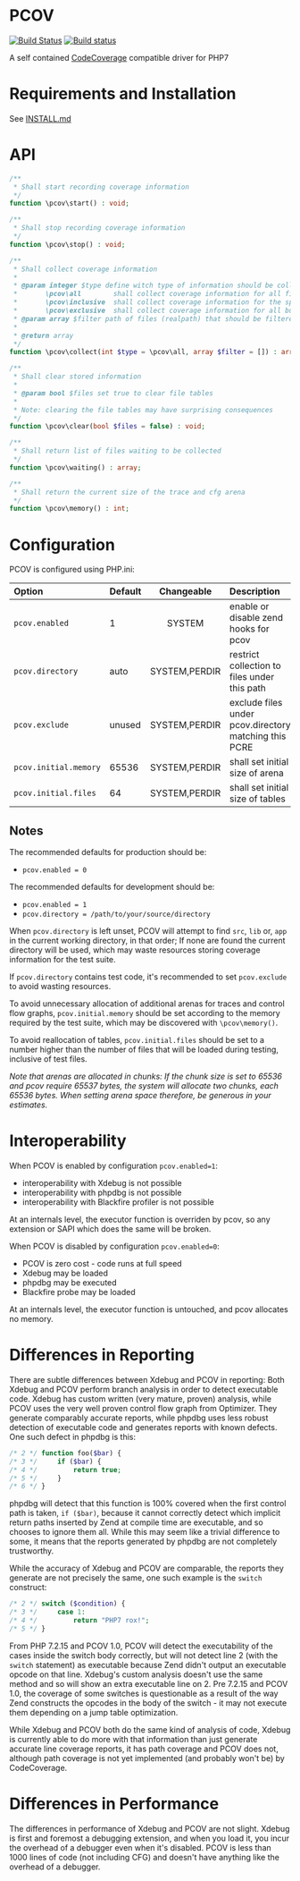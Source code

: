 PCOV
====

[![Build Status](https://travis-ci.org/krakjoe/pcov.svg?branch=develop)](https://travis-ci.org/krakjoe/pcov)
[![Build status](https://ci.appveyor.com/api/projects/status/w265n0w7yk6o3y6m?svg=true)](https://ci.appveyor.com/project/krakjoe/pcov)

A self contained [CodeCoverage](https://github.com/sebastianbergmann/php-code-coverage) compatible driver for PHP7

Requirements and Installation
=============================

See [INSTALL.md](INSTALL.md)


API
===

```php
/**
 * Shall start recording coverage information
 */
function \pcov\start() : void;

/**
 * Shall stop recording coverage information
 */
function \pcov\stop() : void;

/**
 * Shall collect coverage information
 *
 * @param integer $type define witch type of information should be collected
 *		 \pcov\all        shall collect coverage information for all files
 *		 \pcov\inclusive  shall collect coverage information for the specified files
 *		 \pcov\exclusive  shall collect coverage information for all but the specified files
 * @param array $filter path of files (realpath) that should be filtered
 *
 * @return array
 */
function \pcov\collect(int $type = \pcov\all, array $filter = []) : array;

/**
 * Shall clear stored information
 *
 * @param bool $files set true to clear file tables
 *
 * Note: clearing the file tables may have surprising consequences
 */
function \pcov\clear(bool $files = false) : void;

/**
 * Shall return list of files waiting to be collected
 */
function \pcov\waiting() : array;

/**
 * Shall return the current size of the trace and cfg arena
 */
function \pcov\memory() : int;
```

Configuration
=============

PCOV is configured using PHP.ini:

| Option                 | Default            | Changeable     | Description                                           |
|:-----------------------|:-------------------|:--------------:|:------------------------------------------------------|
| `pcov.enabled`         | 1                  | SYSTEM         | enable or disable zend hooks for pcov                 |
| `pcov.directory`       | auto               | SYSTEM,PERDIR  | restrict collection to files under this path          |
| `pcov.exclude`         | unused             | SYSTEM,PERDIR  | exclude files under pcov.directory matching this PCRE |
| `pcov.initial.memory`  | 65536              | SYSTEM,PERDIR  | shall set initial size of arena                       |
| `pcov.initial.files`   | 64                 | SYSTEM,PERDIR  | shall set initial size of tables                      |

Notes
-----

The recommended defaults for production should be:

  * `pcov.enabled = 0`

The recommended defaults for development should be:

  * `pcov.enabled = 1`
  * `pcov.directory = /path/to/your/source/directory`

When `pcov.directory` is left unset, PCOV will attempt to find `src`, `lib` or, `app` in the current
working directory, in that order; If none are found the current directory will be used, which may waste resources storing
coverage information for the test suite.

If `pcov.directory` contains test code, it's recommended to set `pcov.exclude` to avoid wasting resources.

To avoid unnecessary allocation of additional arenas for traces and control flow graphs, `pcov.initial.memory` should be set according to the memory required by the test suite, which may be discovered with `\pcov\memory()`.

To avoid reallocation of tables, `pcov.initial.files` should be set to a number higher than the number of files that will be loaded during testing, inclusive of test files.

*Note that arenas are allocated in chunks: If the chunk size is set to 65536 and pcov require 65537 bytes, the system will allocate two chunks, each 65536 bytes. When setting arena space therefore, be generous in your estimates.*

Interoperability
================

When PCOV is enabled by configuration `pcov.enabled=1`:

  * interoperability with Xdebug is not possible
  * interoperability with phpdbg is not possible
  * interoperability with Blackfire profiler is not possible

At an internals level, the executor function is overriden by pcov, so any extension or SAPI which does the same will be broken.

When PCOV is disabled by configuration `pcov.enabled=0`:

  * PCOV is zero cost - code runs at full speed
  * Xdebug may be loaded
  * phpdbg may be executed
  * Blackfire probe may be loaded

At an internals level, the executor function is untouched, and pcov allocates no memory.

Differences in Reporting
========================

There are subtle differences between Xdebug and PCOV in reporting: Both Xdebug and PCOV perform branch analysis in order to detect executable code. Xdebug has custom written (very mature, proven) analysis, while PCOV uses the very well proven control flow graph from Optimizer. They generate comparably accurate reports, while phpdbg uses less robust detection of executable code and generates reports with known defects. One such defect in phpdbg is this:

```php
/* 2 */ function foo($bar) {
/* 3 */ 	if ($bar) {
/* 4 */			return true;
/* 5 */		}
/* 6 */	}
```

phpdbg will detect that this function is 100% covered when the first control path is taken, `if ($bar)`, because it cannot correctly detect which implicit return paths inserted by Zend at compile time are executable, and so chooses to ignore them all. While this may seem like a trivial difference to some, it means that the reports generated by phpdbg are not completely trustworthy.

While the accuracy of Xdebug and PCOV are comparable, the reports they generate are not precisely the same, one such example is the `switch` construct:

```php
/* 2 */ switch ($condition) {
/* 3 */		case 1:
/* 4 */			return "PHP7 rox!";
/* 5 */	}
```

From PHP 7.2.15 and PCOV 1.0, PCOV will detect the executability of the cases inside the switch body correctly, but will not detect line 2 (with the `switch` statement) as executable because Zend didn't output an executable opcode on that line. Xdebug's custom analysis doesn't use the same method and so will show an extra executable line on 2. Pre 7.2.15 and PCOV 1.0, the coverage of some switches is questionable as a result of the way Zend constructs the opcodes in the body of the switch - it may not execute them depending on a jump table optimization.

While Xdebug and PCOV both do the same kind of analysis of code, Xdebug is currently able to do more with that information than just generate accurate line coverage reports, it has path coverage and PCOV does not, although path coverage is not yet implemented (and probably won't be) by CodeCoverage.

Differences in Performance
==========================

The differences in performance of Xdebug and PCOV are not slight. Xdebug is first and foremost a debugging extension, and when you load it, you incur the overhead of a debugger even when it's disabled. PCOV is less than 1000 lines of code (not including CFG) and doesn't have anything like the overhead of a debugger.
